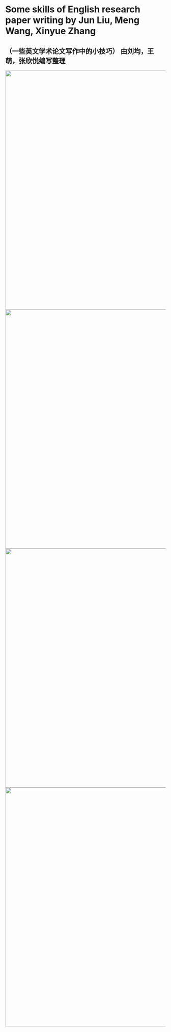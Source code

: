 # Some skills of English research paper writing by Jun Liu, Meng Wang, Xinyue Zhang
## （一些英文学术论文写作中的小技巧） 由刘均，王萌，张欣悦编写整理

<img src="https://github.com/wangmengsd/writtingskills/blob/master/1.png" width = "750" alt="" align=center />

<img src="https://github.com/wangmengsd/writtingskills/blob/master/2.png" width = "750" alt="" align=center />

<img src="https://github.com/wangmengsd/writtingskills/blob/master/3.png" width = "750" alt="" align=center />

<img src="https://github.com/wangmengsd/writtingskills/blob/master/4.png" width = "750" alt="" align=center />
